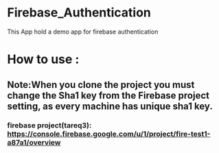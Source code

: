 # Firebase_Authentication
This App hold a demo app for firebase authentication

# How to use :

## Note:When you clone the project you must change the Sha1 key from the Firebase project setting, as every machine has unique sha1 key. 

### firebase project(tareq3): https://console.firebase.google.com/u/1/project/fire-test1-a87a1/overview 

